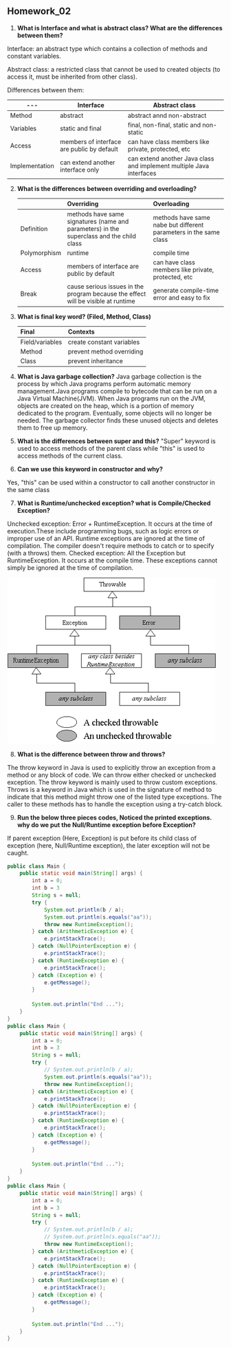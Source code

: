 ## Homework_02

1. **What is Interface and what is abstract class? What are the differences between them?**

  Interface: an abstract type which contains a collection of methods and constant variables. 

  Abstract class: a restricted class that cannot be used to created objects (to access it, must be inherited from other class).

  Differences between them:

  | ---            | Interface                                  | Abstract class                                               |
  | -------------- | ------------------------------------------ | ------------------------------------------------------------ |
  | Method         | abstract                                   | abstract annd non-abstract                                   |
  | Variables      | static and final                           | final, non-final, static and non-static                      |
  | Access         | members of interface are public by default | can have class members like private, protected, etc          |
  | Implementation | can extend another interface only          | can extend another Java class and implement multiple Java interfaces |

  
2. **What is the differences between overriding and overloading?**

   |              | Overriding                                                   | Overloading                                                  |
   | ------------ | ------------------------------------------------------------ | ------------------------------------------------------------ |
   | Definition   | methods have same signatures (name and parameters) in the superclass and the child class | methods have same nabe but different parameters in the same class |
   | Polymorphism | runtime                                                      | compile time                                                 |
   | Access       | members of interface are public by default                   | can have class members like private, protected, etc          |
   | Break        | cause serious issues in the program because the effect will be visible at runtime | generate compile-time error and easy to fix                  |

   
3. **What is final key word? (Filed, Method, Class)**

   | Final           | Contexts                  |
   | --------------- | ------------------------- |
   | Field/variables | create constant variables |
   | Method          | prevent method overriding |
   | Class           | prevent inheritance       |

   
4. **What is Java garbage collection?**
  Java garbage collection is the process by which Java programs perform automatic memory management.Java programs compile to bytecode that can be run on a Java Virtual Machine(JVM). When Java programs run on the JVM, objects are created on the heap, which is a portion of memory dedicated to the program. Eventually, some objects will no longer be needed. The garbage collector finds these unused objects and deletes them to free up memory.

  

5. **What is the differences between super and this?**
  "Super" keyword is used to access methods of the parent class while "this" is used to access methods of the current class.

  

6. **Can we use this keyword in constructor and why?**

  Yes, "this" can be used within a constructor to call another constructor in the same class

  

7. **What is Runtime/unchecked exception? what is Compile/Checked Exception?**

  Unchecked exception: Error + RuntimeException. It occurs at the time of execution.These include programming bugs, such as logic errors or improper use of an API. Runtime exceptions are ignored at the time of compilation. The compiler doesn't require methods to catch or to specify (with a throws) them.
  Checked exception: All the Exception but RuntimeException. It occurs at the compile time. These exceptions cannot simply be ignored at the time of compilation.

  ![](https://raw.githubusercontent.com/sdx02d/MarkdownFigures/main/Figures/Figure%203.gif)

  

8. **What is the difference between throw and throws?**

  The throw keyword in Java is used to explicitly throw an exception from a method or any block of code. We can throw either checked or unchecked exception. The throw keyword is mainly used to throw custom exceptions.
  Throws is a keyword in Java which is used in the signature of method to indicate that this method might throw one of the listed type exceptions. The caller to these methods has to handle the exception using a try-catch block.

  

9. **Run the below three pieces codes, Noticed the printed exceptions. why do we put the Null/Runtime exception before Exception?**

  If parent exception (Here, Exception) is put before its child class of exception (here, Null/Runtime exception), the later exception will not be caught.

  ```java
  public class Main {
      public static void main(String[] args) {
          int a = 0;
          int b = 3
          String s = null;
          try {
              System.out.println(b / a);
              System.out.println(s.equals("aa"));
              throw new RuntimeException();
          } catch (ArithmeticException e) {
              e.printStackTrace();
          } catch (NullPointerException e) {
              e.printStackTrace();
          } catch (RuntimeException e) {
              e.printStackTrace();
          } catch (Exception e) {
              e.getMessage();
          }
  
          System.out.println("End ...");
      }
  }
  public class Main {
      public static void main(String[] args) {
          int a = 0;
          int b = 3
          String s = null;
          try {
              // System.out.println(b / a);
              System.out.println(s.equals("aa"));
              throw new RuntimeException();
          } catch (ArithmeticException e) {
              e.printStackTrace();
          } catch (NullPointerException e) {
              e.printStackTrace();
          } catch (RuntimeException e) {
              e.printStackTrace();
          } catch (Exception e) {
              e.getMessage();
          }
  
          System.out.println("End ...");
      }
  }
  public class Main {
      public static void main(String[] args) {
          int a = 0;
          int b = 3
          String s = null;
          try {
              // System.out.println(b / a);
              // System.out.println(s.equals("aa"));
              throw new RuntimeException();
          } catch (ArithmeticException e) {
              e.printStackTrace();
          } catch (NullPointerException e) {
              e.printStackTrace();
          } catch (RuntimeException e) {
              e.printStackTrace();
          } catch (Exception e) {
              e.getMessage();
          }
  
          System.out.println("End ...");
      }
  }       
  ```
